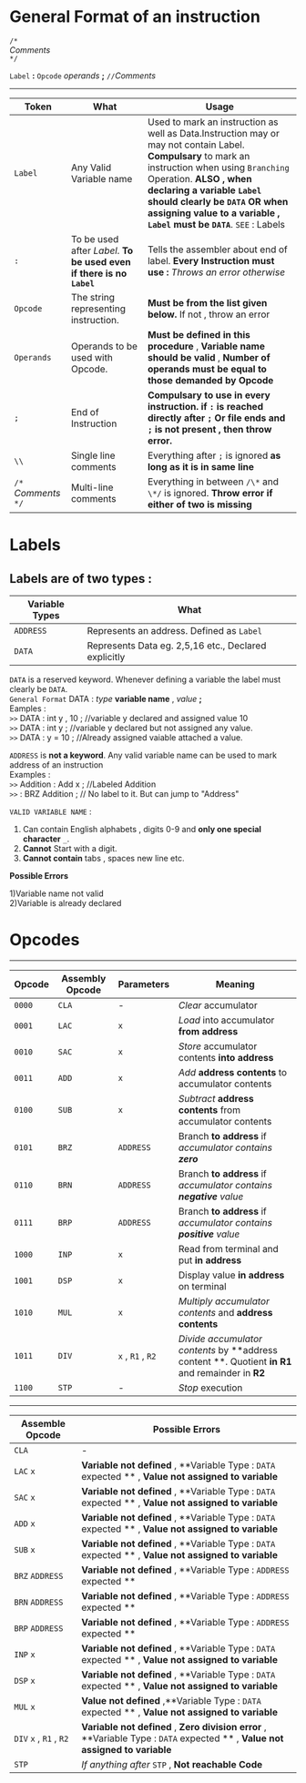 # General Format of an instruction    
  
`/*`    
*Comments*    
`*/`    

`Label` **:** `Opcode` *operands* **;** `//`*Comments*    
  
--------------
|Token |What |Usage|
|-----|-----|-----|
| `Label` |Any Valid Variable name |Used to mark an instruction as well as Data.Instruction may or may not contain Label. **Compulsary** to mark an instruction when using `Branching` Operation. **ALSO , when declaring a variable `Label` should clearly be `DATA` OR when assigning value to a variable , `Label` must be `DATA`**. `SEE` : Labels | 
|`:` | To be used after *Label*. **To be used even if there is no `Label`**| Tells the assembler about end of label. **Every Instruction must use :** *Throws an error otherwise* |
|`Opcode` | The string representing instruction.|**Must be from the list given below.** If not , throw an error|
|`Operands` | Operands to be used with Opcode. | **Must be defined in this procedure** , **Variable name should be valid** , **Number of operands must be equal to those demanded by Opcode** |
|`;` | End of Instruction | **Compulsary to use in every instruction. if `:` is reached directly after `;` Or file ends and `;` is not present , then throw error.**|
|`\\` | Single line comments | Everything after `;` is ignored **as long as it is in same line**|
|`/*`  *Comments*  `*/` | Multi-line comments | Everything in between `/\*` and  `\*/` is ignored. **Throw error if either of two is missing**|  


# Labels   
   
Labels are of two types : 
-----------------------
Variable Types | What |
|-------------|------|
|`ADDRESS` | Represents an address. Defined as `Label`|
|`DATA` | Represents Data eg. 2,5,16 etc., Declared explicitly|
    
`DATA` is a reserved keyword. Whenever defining a variable the label must clearly be `DATA`.    
`General Format` DATA : *type* **variable name** , *value* **;**    
Eamples :     
`>>` DATA : int y , 10 ; //variable y declared and assigned value 10    
`>>` DATA : int y ; //variable y declared but not assigned any value.    
`>>` DATA : y = 10 ; //Already assigned vaiable attached a value.    

`ADDRESS` is **not a keyword**. Any valid variable name can be used to mark address of an instruction    
Examples :   
`>>` Addition : Add x ; //Labeled Addition     
`>>` : BRZ Addition ; // No label to it. But can jump to "Address"    

`VALID VARIABLE NAME` :    
1) Can contain English alphabets , digits 0-9 and **only one special character** `_`.     
2) **Cannot** Start with a digit.   
3) **Cannot contain** tabs , spaces new line etc.     

**Possible Errors**    

1)Variable name not valid    
2)Variable is already declared    

# Opcodes   
--------------------------------------
|Opcode | Assembly Opcode   | Parameters |Meaning |
|-------|--------------------|-----------|------------------|
|`0000`   |     `CLA`            | - |*Clear* accumulator |
|`0001`   |     `LAC`            | `x` |*Load* into accumulator **from address**|
|`0010`   |     `SAC`            | `x` |*Store* accumulator contents **into address**|
|`0011`   |     `ADD`            | `x` |*Add* **address contents** to accumulator contents|
|`0100`   |     `SUB`            | `x` |*Subtract* **address contents** from accumulator contents|
|`0101`   |     `BRZ`            | `ADDRESS` |Branch **to address** if *accumulator contains **zero***|
|`0110`   |     `BRN`            | `ADDRESS` |Branch **to address** if *accumulator contains **negative** value*|
|`0111`   |     `BRP`            | `ADDRESS` |Branch **to address** if *accumulator contains **positive** value*|
|`1000`   |     `INP`            | `x` |Read from terminal and put **in address**|
|`1001`   |     `DSP`            | `x` |Display value **in address** on terminal|
|`1010`   |     `MUL`            | `x` |*Multiply accumulator contents* and **address contents**|
|`1011`   |    `DIV`             | `x` , `R1` , `R2` |*Divide accumulator contents* by **address content **. Quotient **in R1** and remainder in **R2**|
|`1100`   |     `STP`            | -  |*Stop* execution|
   

-----------------------------------------------------------------------
Assemble Opcode | Possible Errors|
|--------------|------------------|
|`CLA` |-| 
|`LAC` `x` | **Variable not defined** , **Variable Type : `DATA` expected ** , **Value not assigned to variable**|
|`SAC` `x` | **Variable not defined** , **Variable Type : `DATA` expected ** , **Value not assigned to variable**|
|`ADD` `x` | **Variable not defined** , **Variable Type : `DATA` expected ** , **Value not assigned to variable**|
|`SUB` `x` | **Variable not defined** , **Variable Type : `DATA` expected ** , **Value not assigned to variable**|
|`BRZ` `ADDRESS` | **Variable not defined** , **Variable Type : `ADDRESS` expected **|
|`BRN` `ADDRESS` | **Variable not defined** , **Variable Type : `ADDRESS` expected **|
|`BRP` `ADDRESS` | **Variable not defined** , **Variable Type : `ADDRESS` expected **|
|`INP` `x` |   **Variable not defined** , **Variable Type : `DATA` expected ** , **Value not assigned to variable**|
|`DSP` `x` | **Variable not defined** , **Variable Type : `DATA` expected ** , **Value not assigned to variable**|
|`MUL` `x` | **Value not defined** ,**Variable Type : `DATA` expected ** , **Value not assigned to variable**|
|`DIV` `x` , `R1` , `R2`  | **Variable not defined** , **Zero division error** , **Variable Type : `DATA` expected ** , **Value not assigned to variable**|
|`STP`|*If anything after* `STP` , **Not reachable Code**|
